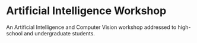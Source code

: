 # Artificial Intelligence Workshop

An Artificial Intelligence and Computer Vision workshop addressed to high-school and undergraduate students.
